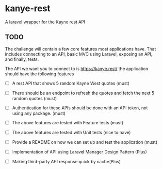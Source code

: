 # kanye-rest
 A laravel wrapper for the Kayne rest API

## TODO

The challenge will contain a few core features most applications have. That includes connecting to an API, basic MVC using Laravel, exposing an API, and finally, tests.

The API we want you to connect to is https://kanye.rest/ the application should have the following features

- [ ] A rest API that shows 5 random Kayne West quotes (must)

- [ ] There should be an endpoint to refresh the quotes and fetch the next 5 random quotes (must)

- [ ] Authentication for these APIs should be done with an API token, not using any package. (must)

- [ ] The above features are tested with Feature tests (must)

- [ ] The above features are tested with Unit tests (nice to have)

- [ ] Provide a README on how we can set up and test the application (must)

- [ ] Implementation of API using Laravel Manager Design Pattern (Plus)

- [ ] Making third-party API response quick by cache(Plus)
